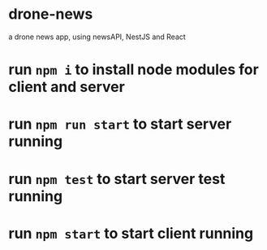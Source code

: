 # drone-news
a drone news app, using newsAPI, NestJS and React

# run `npm i` to install node modules for client and server
# run `npm run start` to start server running
# run `npm test` to start server test running
# run `npm start` to start client running
